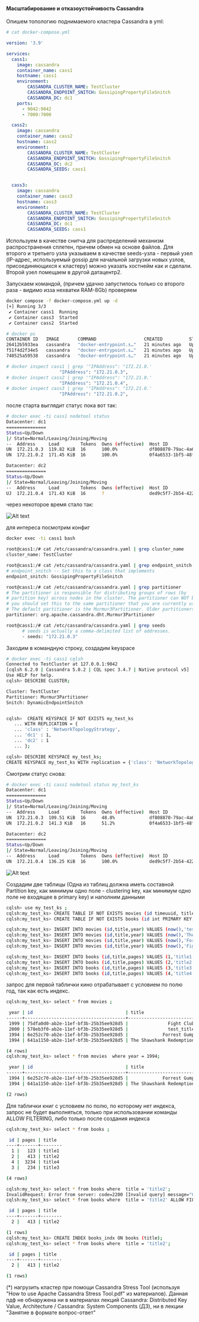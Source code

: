 #### Масштабирование и отказоустойчивость Cassandra

Опишем топологию поднимаемого кластера Cassandra в yml:

```yaml
# cat docker-compose.yml

version: '3.9'

services:
  cass1:
    image: cassandra
    container_name: cass1
    hostname: cass1
    environment:
        CASSANDRA_CLUSTER_NAME: TestCluster
        CASSANDRA_ENDPOINT_SNITCH: GossipingPropertyFileSnitch
        CASSANDRA_DC: dc1
    ports:
      - 9042:9042
      - 7000:7000

  cass2:
    image: cassandra
    container_name: cass2
    hostname: cass2
    environment:
        CASSANDRA_CLUSTER_NAME: TestCluster
        CASSANDRA_ENDPOINT_SNITCH: GossipingPropertyFileSnitch
        CASSANDRA_DC: dc2
        CASSANDRA_SEEDS: cass1


  cass3:
    image: cassandra
    container_name: cass3
    hostname: cass3
    environment:
        CASSANDRA_CLUSTER_NAME: TestCluster
        CASSANDRA_ENDPOINT_SNITCH: GossipingPropertyFileSnitch
        CASSANDRA_DC: dc1
        CASSANDRA_SEEDS: cass1

```
Используем в качестве снитча для распределений механизм распространения сплетен, причем обмен на основе файлов. Для второго и третьего узла указываем в качестве seeds-узла - первый узел (IP-адрес, используемый gossip для начальной загрузки новых узлов, присоединяющихся к кластеру) можно указать хостнейм как и сделали. Второй узел помещаем в другой датацентр2.

Запускаем командой, (причем удачно запустилось только со второго раза - видимо изза нехватки RAM-8Gb) проверяем
```bash
docker compose -f docker-compose.yml up -d
[+] Running 3/3
 ✔ Container cass1  Running                                                                                                                                                               0.0s
 ✔ Container cass3  Started                                                                                                                                                               0.3s
 ✔ Container cass2  Started

# docker ps
CONTAINER ID   IMAGE       COMMAND                  CREATED          STATUS          PORTS                                                                                                                NAMES
26412b5933ea   cassandra   "docker-entrypoint.s…"   21 minutes ago   Up 18 minutes   7000-7001/tcp, 7199/tcp, 9042/tcp, 9160/tcp                                                                          cass2
f51f4d2f34e5   cassandra   "docker-entrypoint.s…"   21 minutes ago   Up 21 minutes   7001/tcp, 0.0.0.0:7000->7000/tcp, :::7000->7000/tcp, 7199/tcp, 0.0.0.0:9042->9042/tcp, :::9042->9042/tcp, 9160/tcp   cass1
740525a59538   cassandra   "docker-entrypoint.s…"   21 minutes ago   Up 18 minutes   7000-7001/tcp, 7199/tcp, 9042/tcp, 9160/tcp                                                                          cass3

# docker inspect cass1 | grep '"IPAddress": "172.21.0.'
                    "IPAddress": "172.21.0.3",
# docker inspect cass2 | grep '"IPAddress": "172.21.0.'
                    "IPAddress": "172.21.0.4",
# docker inspect cass3 | grep '"IPAddress": "172.21.0.'
                    "IPAddress": "172.21.0.2",

```
после старта выглядит статус пока вот так:

```bash
# docker exec -ti cass1 nodetool status
Datacenter: dc1
===============
Status=Up/Down
|/ State=Normal/Leaving/Joining/Moving
--  Address     Load        Tokens  Owns (effective)  Host ID                               Rack
UN  172.21.0.3  119.82 KiB  16      100.0%            df808870-79ac-4a69-a814-10fae669d481  rack1
UN  172.21.0.2  171.45 KiB  16      100.0%            0f4a6533-1bf5-48f6-9020-2e58d37eaf80  rack1

Datacenter: dc2
===============
Status=Up/Down
|/ State=Normal/Leaving/Joining/Moving
--  Address     Load        Tokens  Owns (effective)  Host ID                               Rack
UJ  172.21.0.4  171.43 KiB  16      ?                 ded9c5f7-2b54-422e-8d8d-94bbd2636b60  rack1
```

через некоторое время стало так:

![Alt text](status.png?raw=true "status")

для интереса посмотрим конфиг
```sh
docker exec -ti cass1 bash

root@cass1:/# cat /etc/cassandra/cassandra.yaml | grep cluster_name
cluster_name: TestCluster

root@cass1:/# cat /etc/cassandra/cassandra.yaml | grep endpoint_snitch
# endpoint_snitch -- Set this to a class that implements
endpoint_snitch: GossipingPropertyFileSnitch

root@cass1:/# cat /etc/cassandra/cassandra.yaml | grep partitioner
# The partitioner is responsible for distributing groups of rows (by
# partition key) across nodes in the cluster. The partitioner can NOT be
# you should set this to the same partitioner that you are currently using.
# The default partitioner is the Murmur3Partitioner. Older partitioners
partitioner: org.apache.cassandra.dht.Murmur3Partitioner

root@cass1:/# cat /etc/cassandra/cassandra.yaml | grep seeds
      # seeds is actually a comma-delimited list of addresses.
      - seeds: "172.21.0.3"
```

Заходим в командную строку, создадим keyspace
```sh
# docker exec -ti cass1 cqlsh
Connected to TestCluster at 127.0.0.1:9042
[cqlsh 6.2.0 | Cassandra 5.0.2 | CQL spec 3.4.7 | Native protocol v5]
Use HELP for help.
cqlsh> DESCRIBE CLUSTER;

Cluster: TestCluster
Partitioner: Murmur3Partitioner
Snitch: DynamicEndpointSnitch


cqlsh>  CREATE KEYSPACE IF NOT EXISTS my_test_ks
   ... WITH REPLICATION = {
   ... 'class' : 'NetworkTopologyStrategy',
   ... 'dc1' : 1,
   ... 'dc2' : 1
   ... };

cqlsh> DESCRIBE KEYSPACE my_test_ks;
CREATE KEYSPACE my_test_ks WITH replication = {'class': 'NetworkTopologyStrategy', 'dc2': '1', 'dc1': '1'}  AND durable_writes = true;
```
Смотрим статус снова:
```sh
# docker exec -ti cass1 nodetool status my_test_ks
Datacenter: dc1
===============
Status=Up/Down
|/ State=Normal/Leaving/Joining/Moving
--  Address     Load        Tokens  Owns (effective)  Host ID                               Rack
UN  172.21.0.3  109.51 KiB  16      48.8%             df808870-79ac-4a69-a814-10fae669d481  rack1
UN  172.21.0.2  141.3 KiB   16      51.2%             0f4a6533-1bf5-48f6-9020-2e58d37eaf80  rack1

Datacenter: dc2
===============
Status=Up/Down
|/ State=Normal/Leaving/Joining/Moving
--  Address     Load        Tokens  Owns (effective)  Host ID                               Rack
UN  172.21.0.4  136.25 KiB  16      100.0%            ded9c5f7-2b54-422e-8d8d-94bbd2636b60  rack1
```

![Alt text](status2.png?raw=true "status2")


Создадим две таблицы (Одна из таблиц должна иметь составной Partition key, как минимум одно поле - clustering key, как минимум одно поле не входящее в primary key)
и наполним данными
```bash
cqlsh> use my_test_ks ;
cqlsh:my_test_ks> CREATE TABLE IF NOT EXISTS movies (id timeuuid, title text, year int, PRIMARY KEY (year,id)) CLUSTERING ORDER BY (id DESC);
cqlsh:my_test_ks> CREATE TABLE IF NOT EXISTS books (id int PRIMARY KEY, title text, pages int);

cqlsh:my_test_ks> INSERT INTO movies (id,title,year) VALUES (now(),'test_title',2000);
cqlsh:my_test_ks> INSERT INTO movies (id,title,year) VALUES (now(),'The Shawshank Redemption',1994);
cqlsh:my_test_ks> INSERT INTO movies (id,title,year) VALUES (now(),'Forrest Gump',1994);
cqlsh:my_test_ks> INSERT INTO movies (id,title,year) VALUES (now(),'Fight Club',1999);

cqlsh:my_test_ks> INSERT INTO books (id,title,pages) VALUES (1,'title1',123);
cqlsh:my_test_ks> INSERT INTO books (id,title,pages) VALUES (2,'title2',413);
cqlsh:my_test_ks> INSERT INTO books (id,title,pages) VALUES (3,'title3',234);
cqlsh:my_test_ks> INSERT INTO books (id,title,pages) VALUES (4,'title4',3234);
```

запрос для первой таблички кино отрабатывает с условием по полю год, так как есть индекс.
```sh
cqlsh:my_test_ks> select * from movies ;

 year | id                                   | title
------+--------------------------------------+--------------------------
 1999 | 75dfa0d0-ab2e-11ef-bf3b-25b35ee928d5 |               Fight Club
 2000 | 578eb3f0-ab2e-11ef-bf3b-25b35ee928d5 |               test_title
 1994 | 6e252c70-ab2e-11ef-bf3b-25b35ee928d5 |             Forrest Gump
 1994 | 641a1150-ab2e-11ef-bf3b-25b35ee928d5 | The Shawshank Redemption

(4 rows)
cqlsh:my_test_ks> select * from movies  where year = 1994;

 year | id                                   | title
------+--------------------------------------+--------------------------
 1994 | 6e252c70-ab2e-11ef-bf3b-25b35ee928d5 |             Forrest Gump
 1994 | 641a1150-ab2e-11ef-bf3b-25b35ee928d5 | The Shawshank Redemption

(2 rows)
```
Для таблички книг с условием по полю, по которому нет индекса, запрос не будет выполняться, только при использовании команды ALLOW FILTERING, либо только после создания индекса
```sh
cqlsh:my_test_ks> select * from books ;

 id | pages | title
----+-------+--------
  1 |   123 | title1
  2 |   413 | title2
  4 |  3234 | title4
  3 |   234 | title3

(4 rows)

cqlsh:my_test_ks> select * from books where  title = 'title2';
InvalidRequest: Error from server: code=2200 [Invalid query] message="Cannot execute this query as it might involve data filtering and thus may have unpredictable performance. If you want to execute this query despite the performance unpredictability, use ALLOW FILTERING"
cqlsh:my_test_ks> select * from books where  title = 'title2' ALLOW FILTERING;

 id | pages | title
----+-------+--------
  2 |   413 | title2

(1 rows)
cqlsh:my_test_ks> CREATE INDEX books_indx ON books (title);
cqlsh:my_test_ks> select * from books where  title = 'title2';

 id | pages | title
----+-------+--------
  2 |   413 | title2

(1 rows)
```

(*) нагрузить кластер при помощи Cassandra Stress Tool (используя "How to use Apache Cassandra Stress Tool.pdf" из материалов).
Данная пдф не обнаружена ни в материалах лекций Cassandra: Distributed Key Value, Architecture / Cassandra: System Components (ДЗ), ни в лекции "Занятие в формате вопрос-ответ"